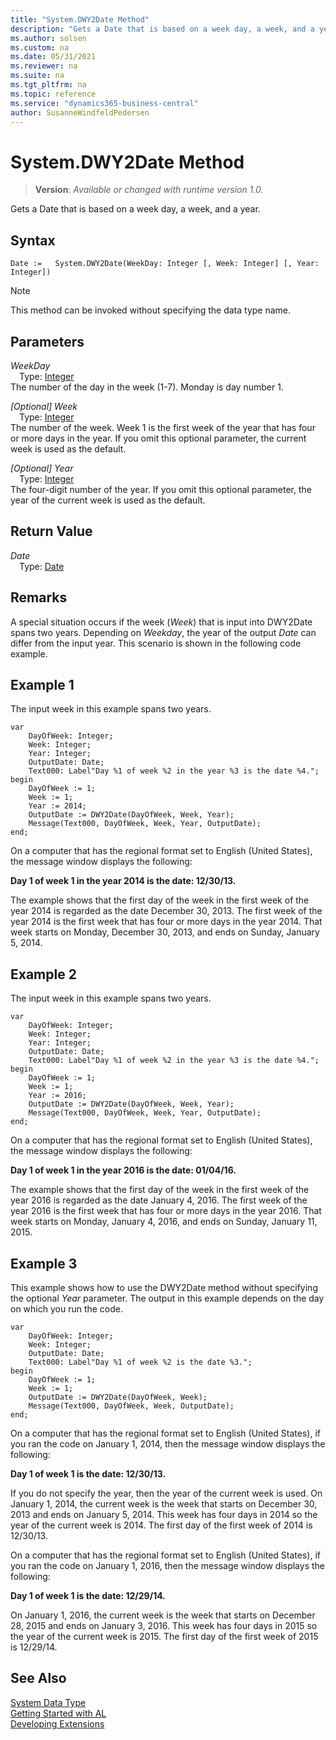 ```yaml
---
title: "System.DWY2Date Method"
description: "Gets a Date that is based on a week day, a week, and a year."
ms.author: solsen
ms.custom: na
ms.date: 05/31/2021
ms.reviewer: na
ms.suite: na
ms.tgt_pltfrm: na
ms.topic: reference
ms.service: "dynamics365-business-central"
author: SusanneWindfeldPedersen
---
```

[//]: # (START>DO_NOT_EDIT)
[//]: # (IMPORTANT:Do not edit any of the content between here and the END>DO_NOT_EDIT.)
[//]: # (Any modifications should be made in the .xml files in the ModernDev repo.)
# System.DWY2Date Method
> **Version**: _Available or changed with runtime version 1.0._

Gets a Date that is based on a week day, a week, and a year.


## Syntax
```
Date :=   System.DWY2Date(WeekDay: Integer [, Week: Integer] [, Year: Integer])
```
> [!NOTE]
> This method can be invoked without specifying the data type name.
## Parameters
*WeekDay*  
&emsp;Type: [Integer](../integer/integer-data-type.md)  
The number of the day in the week (1-7). Monday is day number 1.
        
*[Optional] Week*  
&emsp;Type: [Integer](../integer/integer-data-type.md)  
The number of the week. Week 1 is the first week of the year that has four or more days in the year. If you omit this optional parameter, the current week is used as the default.
        
*[Optional] Year*  
&emsp;Type: [Integer](../integer/integer-data-type.md)  
The four-digit number of the year. If you omit this optional parameter, the year of the current week is used as the default.  


## Return Value
*Date*  
&emsp;Type: [Date](../date/date-data-type.md)  



[//]: # (IMPORTANT: END>DO_NOT_EDIT)

## Remarks

A special situation occurs if the week \(*Week*\) that is input into DWY2Date spans two years. Depending on *Weekday*, the year of the output *Date* can differ from the input year. This scenario is shown in the following code example.  
  
## Example 1

The input week in this example spans two years. 

```al
var
    DayOfWeek: Integer;
    Week: Integer;
    Year: Integer;
    OutputDate: Date;
    Text000: Label"Day %1 of week %2 in the year %3 is the date %4.";  
begin
    DayOfWeek := 1;  
    Week := 1;  
    Year := 2014;  
    OutputDate := DWY2Date(DayOfWeek, Week, Year);  
    Message(Text000, DayOfWeek, Week, Year, OutputDate);  
end;
```  
  
On a computer that has the regional format set to English \(United States\), the message window displays the following:  
  
**Day 1 of week 1 in the year 2014 is the date: 12/30/13.**  
  
The example shows that the first day of the week in the first week of the year 2014 is regarded as the date December 30, 2013. The first week of the year 2014 is the first week that has four or more days in the year 2014. That week starts on Monday, December 30, 2013, and ends on Sunday, January 5, 2014.  
  
## Example 2

The input week in this example spans two years.

```al
var
    DayOfWeek: Integer;
    Week: Integer;
    Year: Integer;
    OutputDate: Date;
    Text000: Label"Day %1 of week %2 in the year %3 is the date %4.";  
begin
    DayOfWeek := 1;  
    Week := 1;  
    Year := 2016;  
    OutputDate := DWY2Date(DayOfWeek, Week, Year);  
    Message(Text000, DayOfWeek, Week, Year, OutputDate);  
end;
```  
  
 On a computer that has the regional format set to English \(United States\), the message window displays the following:  
  
 **Day 1 of week 1 in the year 2016 is the date: 01/04/16.**  
  
 The example shows that the first day of the week in the first week of the year 2016 is regarded as the date January 4, 2016. The first week of the year 2016 is the first week that has four or more days in the year 2016. That week starts on Monday, January 4, 2016, and ends on Sunday, January 11, 2015.  
  
## Example 3

 This example shows how to use the DWY2Date method without specifying the optional *Year* parameter. The output in this example depends on the day on which you run the code. 
   
```al
var
    DayOfWeek: Integer;
    Week: Integer;
    OutputDate: Date;
    Text000: Label"Day %1 of week %2 is the date %3."; 
begin
    DayOfWeek := 1;  
    Week := 1;  
    OutputDate := DWY2Date(DayOfWeek, Week);  
    Message(Text000, DayOfWeek, Week, OutputDate);  
end;
```  
  
 On a computer that has the regional format set to English \(United States\), if you ran the code on January 1, 2014, then the message window displays the following:  
  
 **Day 1 of week 1 is the date: 12/30/13.**  
  
 If you do not specify the year, then the year of the current week is used. On January 1, 2014, the current week is the week that starts on December 30, 2013 and ends on January 5, 2014. This week has four days in 2014 so the year of the current week is 2014. The first day of the first week of 2014 is 12/30/13.  
  
 On a computer that has the regional format set to English \(United States\), if you ran the code on January 1, 2016, then the message window displays the following:  
  
 **Day 1 of week 1 is the date: 12/29/14.**  
  
 On January 1, 2016, the current week is the week that starts on December 28, 2015 and ends on January 3, 2016. This week has four days in 2015 so the year of the current week is 2015. The first day of the first week of 2015 is 12/29/14.  

## See Also
[System Data Type](system-data-type.md)  
[Getting Started with AL](../../devenv-get-started.md)  
[Developing Extensions](../../devenv-dev-overview.md)